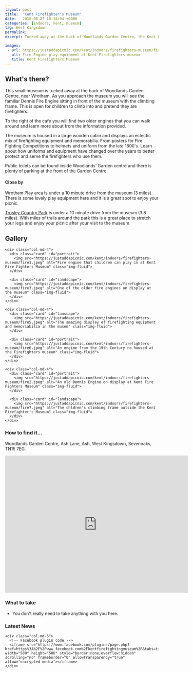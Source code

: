 ```yaml
---
layout: post
title:  "Kent Firefighter's Museum"
date:   2018-08-27 10:18:04 +0000
categories: [indoors, kent, museum]
tag: West Kingsdown
permalink: 
excerpt: Tucked away at the back of Woodlands Garden Centre, the Kent Firefighters Museum displays lots of fascinating artefacts from firefighting history.  With an old fire engine to play in the kids imaginations will be ignited.

images: 
 - url: https://justaddapicnic.com/kent/indoors/firefighters-museum/fire7.jpeg
   alt: Fire Engine play equipment at Kent Firefighters museum
   title: Kent Firefighters Museum
---
```


## What's there?
This small museum is tucked away at the back of Woodlands Garden Centre, near Wrotham.  As you approach the museum you will see the familiar Dennis Fire Engine sitting in front of the museum with the climbing frame.  This is open for children to climb into and pretend they are firefighters.

To the right of the cafe you will find two older engines that you can walk around and learn more about from the information provided.

The museum is housed in a large wooden cabin and displays an eclectic mix of firefighting equipment and memorabilia.  From posters for Fire Fighting Competitions to helmets and uniform from the late 1800's.  Learn about how uniforms and equipment have changed over the years to better protect and serve the firefighters who use them.

Public toilets can be found inside Woodlands' Garden centre and there is plenty of parking at the front of the Garden Centre.

#### Close by
Wrotham Play area is under a 10 minute drive from the museum (3 miles).  There is some lovely play equipment here and it is a great spot to enjoy your picnic.

[Trosley Country Park](/outdoors/kent/park/2018/08/27/trosley-park.html) is under a 10 minute drive from the museum (3.8 miles). With miles of trails around the park this is a great place to stretch your legs and enjoy your picnic after your visit to the museum.

## Gallery

<div class="container">

  <div class="row">

    <div class="col-md-4">
      <div class="card" id="portrait">
        <img src="https://justaddapicnic.com/kent/indoors/firefighters-museum/fire1.jpeg" alt="Fire engine that children can play in at Kent Fire Fighters Museum" class="img-fluid">
      </div>

      <div class="card" id="landscape">
        <img src="https://justaddapicnic.com/kent/indoors/firefighters-museum/fire3.jpeg" alt="One of the older fire engines on display at the museum" class="img-fluid">
      </div>  
    </div>

    <div class="col-md-4">
      <div class="card" id="lanscape">
        <img src="https://justaddapicnic.com/kent/indoors/firefighters-museum/fire5.jpeg" alt="The amazing display of firefighting equipment and memoriabilia in the musem" class="img-fluid">
      </div>

      <div class="card" id="portrait">
        <img src="https://justaddapicnic.com/kent/indoors/firefighters-museum/fire6.jpeg" alt="An engine from the 19th Century no housed at the Firefighters museum" class="img-fluid">
      </div>
    </div>

    <div class="col-md-4">
      <div class="card" id="portrait">
        <img src="https://justaddapicnic.com/kent/indoors/firefighters-museum/fire2.jpeg" alt="An old Dennis Engine on display at Kent Fire Fighters Museum" class="img-fluid">
      </div>

      <div class="card" id="landscape">
        <img src="https://justaddapicnic.com/kent/indoors/firefighters-museum/fire7.jpeg" alt="The chldren's climbing frame outside the Kent Firefighter's Museum" class="img-fluid">
      </div>
    </div>

  </div>      
</div>


### How to find it...
Woodlands Garden Centre, Ash Lane, Ash, West Kingsdown, Sevenoaks, TN15 7EG.

<iframe src="https://www.google.com/maps/embed?pb=!1m18!1m12!1m3!1d9973.876446390681!2d0.2776218053359061!3d51.33309604238658!2m3!1f0!2f0!3f0!3m2!1i1024!2i768!4f13.1!3m3!1m2!1s0x47df4b592f526e2b%3A0x6eb0f7e7da157294!2sKent+Firefighting+Museum!5e0!3m2!1sen!2suk!4v1536062903831" width="600" height="450" frameborder="0" style="border:0" allowfullscreen></iframe>

### What to take
* You don't really need to take anything with you here.

### Latest News

<div class="container">
  <div class="row">
<!--     <div class="col-md-6">
      Twitter plugin code
    </div> -->
  
    <div class="col-md-6">
      <!-- Facebook plugin code -->
      <iframe src="https://www.facebook.com/plugins/page.php?href=https%3A%2F%2Fwww.facebook.com%2Fkentfirefightingmuseum%2F&tabs=timeline&width=500&height=500&small_header=true&adapt_container_width=true&hide_cover=false&show_facepile=false&appId" width="500" height="500" style="border:none;overflow:hidden" scrolling="no" frameborder="0" allowTransparency="true" allow="encrypted-media"></iframe>
    </div>
  </div>
</div>
